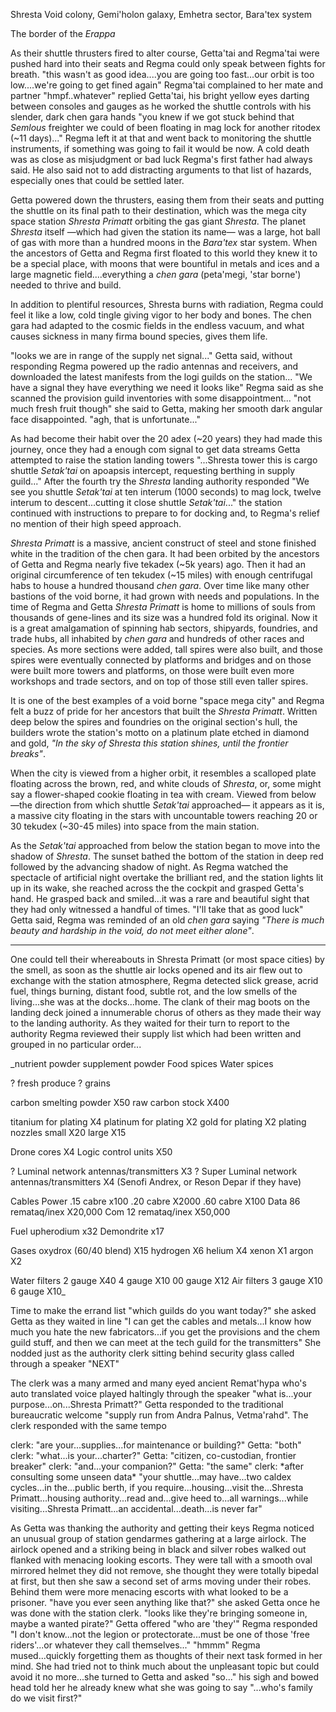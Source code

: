 Shresta Void colony, Gemi'holon galaxy, Emhetra sector, Bara'tex system

The border of the _Erappa_

As their shuttle thrusters fired to alter course, Getta'tai and Regma'tai were pushed hard into their seats and Regma could only speak between fights for breath. "this wasn't as good idea....you are going too fast...our orbit is too low....we're going to get fined again" Regma'tai complained to her mate and partner "hmpf..whatever" replied Getta'tai, his bright yellow eyes darting between consoles and gauges as he worked the shuttle controls with his slender, dark chen gara hands "you knew if we got stuck behind that _Semlous_ freighter we could of been floating in mag lock for another ritodex (~11 days)..." Regma left it at that and went back to monitoring the shuttle instruments, if something was going to fail it would be now. A cold death was as close as misjudgment or bad luck Regma's first father had always said. He also said not to add distracting arguments to that list of hazards, especially ones that could be settled later.

Getta powered down the thrusters, easing them from their seats and putting the shuttle on its final path to their destination, which was the mega city space station _Shresta Primatt_ orbiting the gas giant _Shresta_. The planet _Shresta_ itself —which had given the station its name— was a large, hot ball of gas with more than a hundred moons in the _Bara'tex_ star system. When the ancestors of Getta and Regma first floated to this world they knew it to be a special place, with moons that were bountiful in metals and ices and a large magnetic field....everything a _chen gara_ (peta'megi, 'star borne') needed to thrive and build.

In addition to plentiful resources, Shresta burns with radiation, Regma could feel it like a low, cold tingle giving vigor to her body and bones. The chen gara had adapted to the cosmic fields in the endless vacuum, and what causes sickness in many firma bound species, gives them life.

"looks we are in range of the supply net signal..." Getta said, without responding Regma powered up the radio antennas and receivers, and downloaded the latest manifests from the logi guilds on the station... "We have a signal they have everything we need it looks like" Regma said as she scanned the provision guild inventories with some disappointment... "not much fresh fruit though" she said to Getta, making her smooth dark angular face disappointed. "agh, that is unfortunate..."

As had become their habit over the 20 adex (~20 years) they had made this journey, once they had a enough com signal to get data streams Getta attempted to raise the station landing towers "...Shresta tower this is cargo shuttle _Setak'tai_ on apoapsis intercept, requesting berthing in supply guild..." After the fourth try the _Shresta_ landing authority responded "We see you shuttle _Setak'tai_ at ten interum (1000 seconds) to mag lock, twelve interum to descent...cutting it close shuttle _Setak'tai_..." the station continued with instructions to prepare to for docking and, to Regma's relief no mention of their high speed approach.

_Shresta Primatt_ is a massive, ancient construct of steel and stone finished white in the tradition of the chen gara. It had been orbited by the ancestors of Getta and Regma nearly five tekadex (~5k years) ago. Then it had an original circumference of ten tekudex (~15 miles) with enough centrifugal habs to house a hundred thousand _chen gara_. Over time like many other bastions of the void borne, it had grown with needs and populations. In the time of Regma and Getta _Shresta Primatt_ is home to millions of souls from thousands of gene-lines and its size was a hundred fold its original. Now it is a great amalgamation of spinning hab sectors, shipyards, foundries, and trade hubs, all inhabited by _chen gara_ and hundreds of other races and species. As more sections were added, tall spires were also built, and those spires were eventually connected by platforms and bridges and on those were built more towers and platforms, on those were built even more workshops and trade sectors, and on top of those still even taller spires.

It is one of the best examples of a void borne "space mega city" and Regma felt a buzz of pride for her ancestors that built the _Shresta Primatt_. Written deep below the spires and foundries on the original section's hull, the builders wrote the station's motto on a platinum plate etched in diamond and gold, _"In the sky of Shresta this station shines, until the frontier breaks"_.

When the city is viewed from a higher orbit, it resembles a scalloped plate floating across the brown, red, and white clouds of _Shresta_, or, some might say a flower-shaped cookie floating in tea with cream. Viewed from below —the direction from which shuttle _Setak'tai_ approached— it appears as it is, a massive city floating in the stars with uncountable towers reaching 20 or 30 tekudex (~30-45 miles) into space from the main station.

As the _Setak'tai_ approached from below the station began to move into the shadow of _Shresta_. The sunset bathed the bottom of the station in deep red followed by the advancing shadow of night. As Regma watched the spectacle of artificial night overtake the brilliant red, and the station lights lit up in its wake, she reached across the the cockpit and grasped Getta's hand. He grasped back and smiled...it was a rare and beautiful sight that they had only witnessed a handful of times. "I'll take that as good luck" Getta said, Regma was reminded of an old _chen gara_ saying _"There is much beauty and hardship in the void, do not meet either alone"_.

-----------------------------------------------------------------

One could tell their whereabouts in Shresta Primatt (or most space cities) by the smell, as soon as the shuttle air locks opened and its air flew out to exchange with the station atmosphere, Regma detected slick grease, acrid fuel, things burning, distant food, subtle rot, and the low smells of the living...she was at the docks...home. The clank of their mag boots on the landing deck joined a innumerable chorus of others as they made their way to the landing authority. As they waited for their turn to report to the authority Regma reviewed their supply list which had been written and grouped in no particular order...

_nutrient powder
supplement powder
Food spices
Water spices

? fresh produce
? grains

carbon smelting powder X50
raw carbon stock X400

titanium for plating X4
platinum for plating X2
gold for plating X2
plating nozzles
  small X20
  large X15

Drone cores X4
Logic control units X50

? Luminal network antennas/transmitters X3
? Super Luminal network antennas/transmitters X4 (Senofi Andrex, or Reson Depar if they have)

Cables
  Power
    .15 cabre x100
    .20 cabre X2000
    .60 cabre X100
  Data
    86 remataq/inex X20,000
  Com
    12 remataq/inex X50,000

Fuel
  upherodium x32
  Demondrite x17

Gases
  oxydrox (60/40 blend) X15
  hydrogen X6
  helium X4
  xenon X1
  argon X2

Water filters
  2 gauge X40
  4 gauge X10
  00 gauge X12
Air filters
  3 gauge X10
  6 gauge X10_

Time to make the errand list "which guilds do you want today?" she asked Getta as they waited in line "I can get the cables and metals...I know how much you hate the new fabricators...if you get the provisions and the chem guild stuff, and then we can meet at the tech guild for the transmitters" She nodded just as the authority clerk sitting behind security glass called through a speaker "NEXT"

The clerk was a many armed and many eyed ancient Remat'hypa who's auto translated voice played haltingly through the speaker "what is...your purpose...on...Shresta Primatt?" Getta responded to the traditional bureaucratic welcome "supply run from Andra Palnus, Vetma'rahd". The clerk responded with the same tempo

clerk: "are your...supplies...for maintenance or building?"
Getta: "both"
clerk: "what...is your...charter?"
Getta: "citizen, co-custodian, frontier breaker"
clerk: "and...your companion?"
Getta: "the same"
clerk: \*after consulting some unseen data\* "your shuttle...may have...two caldex cycles...in the...public berth, if you require...housing...visit the...Shresta Primatt...housing authority...read and...give heed to...all warnings...while visiting...Shresta Primatt...an accidental...death...is never far"

As Getta was thanking the authority and getting their keys Regma noticed an unusual group of station gendarmes gathering at a large airlock. The airlock opened and a striking being in black and silver robes walked out flanked with menacing looking escorts. They were tall with a smooth oval mirrored helmet they did not remove, she thought they were totally bipedal at first, but then she saw a second set of arms moving under their robes. Behind them were more menacing escorts with what looked to be a prisoner. "have you ever seen anything like that?" she asked Getta once he was done with the station clerk. "looks like they're bringing someone in, maybe a wanted pirate?" Getta offered "who are 'they'" Regma responded "I don't know...not the legion or protectorate...must be one of those 'free riders'...or whatever they call themselves..." "hmmm" Regma mused...quickly forgetting them as thoughts of their next task formed in her mind. She had tried not to think much about the unpleasant topic but could avoid it no more...she turned to Getta and asked "so..." his sigh and bowed head told her he already knew what she was going to say "...who's family do we visit first?"
